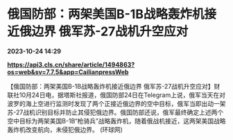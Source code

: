 # 俄国防部：两架美国B-1B战略轰炸机接近俄边界 俄军苏-27战机升空应对

**2023-10-24 14:29**

**https://api3.cls.cn/share/article/1494863?os=web&sv=7.7.5&app=CailianpressWeb**

【俄国防部：两架美国B-1B战略轰炸机接近俄边界 俄军苏-27战机升空应对】财联社10月24日电，据塔斯社报道，俄国防部24日在Telegram上说，俄军当天在对波罗的海上空进行监测时发现了两个正接近俄边界的空中目标，俄军当即出动一架苏-27战机识别目标并防止其侵犯俄边界。俄国防部还说，俄军最终确定上述两个空中目标为两架美国B-1B“枪骑兵”战略轰炸机，随着俄战机接近，这两架美国战略轰炸机改变航向，未侵犯俄边界。 (环球网)